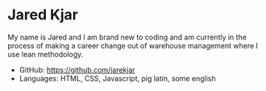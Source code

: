 # Jared Kjar

My name is Jared and I am brand new to coding and am currently in the process of making a career change out of warehouse management where I use lean methodology.

- GitHub: https://github.com/jarekjar
- Languages: HTML, CSS, Javascript, pig latin, some english
